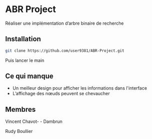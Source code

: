 # ABR Project

Réaliser une implémentation d’arbre binaire de recherche

## Installation

```bash
git clone https://github.com/user9381/ABR-Project.git
```

Puis lancer le main

## Ce qui manque

- Un meilleur design pour afficher les informations dans l'interface
- L’affichage des nœuds peuvent se chevaucher

## Membres

Vincent Chavot- - Dambrun

Rudy Boullier
